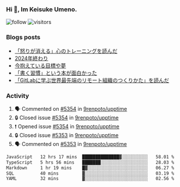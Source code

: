 ### Hi 👋, Im Keisuke Umeno.

<!--
**9renpoto/9renpoto** is a ✨ _special_ ✨ repository because its `README.md` (this file) appears on your GitHub profile.

Here are some ideas to get you started:

- 🔭 I’m currently working on ...
- 🌱 I’m currently learning ...
- 👯 I’m looking to collaborate on ...
- 🤔 I’m looking for help with ...
- 💬 Ask me about ...
- 📫 How to reach me: ...
- 😄 Pronouns: ...
- ⚡ Fun fact: ...
-->

![follow](https://img.shields.io/github/followers/9renpoto?label=Follow&style=social)
![visitors](https://komarev.com/ghpvc/?username=9renpoto&label=Profile%20views&color=0e75b6&style=flat)

### Blogs posts

<!-- BLOG-POST-LIST:START -->
- [「怒りが消える」心のトレーニングを読んだ](https://9renpoto.win/entry/2025/02/01/anger-management)
- [2024年終わり](https://9renpoto.win/entry/2024/12/31/2024-end)
- [今抱えている目標や夢](https://9renpoto.win/entry/2024/12/02/objective)
- [「書く習慣」という本が面白かった](https://9renpoto.win/entry/2024/11/11/leave_a_feeling_sad)
- [「GitLabに学ぶ世界最先端のリモート組織のつくりかた」を読んだ](https://9renpoto.win/entry/2024/09/10/remote_organization)
<!-- BLOG-POST-LIST:END -->

### Activity

<!--START_SECTION:activity-->
1. 🗣 Commented on [#5354](https://github.com/9renpoto/upptime/issues/5354#issuecomment-2635267178) in [9renpoto/upptime](https://github.com/9renpoto/upptime)
2. 🔒 Closed issue [#5354](https://github.com/9renpoto/upptime/issues/5354) in [9renpoto/upptime](https://github.com/9renpoto/upptime)
3. ❗ Opened issue [#5354](https://github.com/9renpoto/upptime/issues/5354) in [9renpoto/upptime](https://github.com/9renpoto/upptime)
4. 🔒 Closed issue [#5353](https://github.com/9renpoto/upptime/issues/5353) in [9renpoto/upptime](https://github.com/9renpoto/upptime)
5. 🗣 Commented on [#5353](https://github.com/9renpoto/upptime/issues/5353#issuecomment-2635253017) in [9renpoto/upptime](https://github.com/9renpoto/upptime)
<!--END_SECTION:activity-->

<!--START_SECTION:waka-->

```txt
JavaScript   12 hrs 17 mins  ██████████████▓░░░░░░░░░░   58.01 %
TypeScript   5 hrs 56 mins   ███████░░░░░░░░░░░░░░░░░░   28.03 %
Markdown     1 hr 19 mins    █▓░░░░░░░░░░░░░░░░░░░░░░░   06.27 %
SQL          40 mins         ▓░░░░░░░░░░░░░░░░░░░░░░░░   03.19 %
YAML         32 mins         ▓░░░░░░░░░░░░░░░░░░░░░░░░   02.56 %
```

<!--END_SECTION:waka-->
